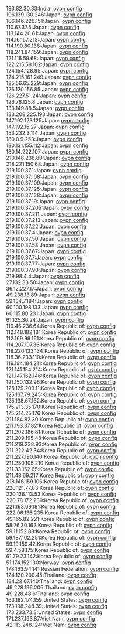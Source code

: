 183.82.30.33:India: [ovpn config](vpn/183_82_30_33.ovpn)  
106.139.130.246:Japan: [ovpn config](vpn/106_139_130_246.ovpn)  
106.146.226.151:Japan: [ovpn config](vpn/106_146_226_151.ovpn)  
110.67.37.5:Japan: [ovpn config](vpn/110_67_37_5.ovpn)  
113.144.20.61:Japan: [ovpn config](vpn/113_144_20_61.ovpn)  
114.16.157.213:Japan: [ovpn config](vpn/114_16_157_213.ovpn)  
114.190.80.136:Japan: [ovpn config](vpn/114_190_80_136.ovpn)  
118.241.84.159:Japan: [ovpn config](vpn/118_241_84_159.ovpn)  
121.116.59.68:Japan: [ovpn config](vpn/121_116_59_68.ovpn)  
122.215.58.102:Japan: [ovpn config](vpn/122_215_58_102.ovpn)  
124.154.128.95:Japan: [ovpn config](vpn/124_154_128_95.ovpn)  
124.215.161.249:Japan: [ovpn config](vpn/124_215_161_249.ovpn)  
125.56.65.229:Japan: [ovpn config](vpn/125_56_65_229.ovpn)  
126.120.156.85:Japan: [ovpn config](vpn/126_120_156_85.ovpn)  
126.227.51.24:Japan: [ovpn config](vpn/126_227_51_24.ovpn)  
126.76.125.8:Japan: [ovpn config](vpn/126_76_125_8.ovpn)  
133.149.88.5:Japan: [ovpn config](vpn/133_149_88_5.ovpn)  
133.208.225.193:Japan: [ovpn config](vpn/133_208_225_193.ovpn)  
147.192.123.125:Japan: [ovpn config](vpn/147_192_123_125.ovpn)  
147.192.15.27:Japan: [ovpn config](vpn/147_192_15_27.ovpn)  
153.232.3.114:Japan: [ovpn config](vpn/153_232_3_114.ovpn)  
180.0.9.253:Japan: [ovpn config](vpn/180_0_9_253.ovpn)  
180.131.155.112:Japan: [ovpn config](vpn/180_131_155_112.ovpn)  
180.14.222.107:Japan: [ovpn config](vpn/180_14_222_107.ovpn)  
210.148.238.80:Japan: [ovpn config](vpn/210_148_238_80.ovpn)  
218.221.150.68:Japan: [ovpn config](vpn/218_221_150_68.ovpn)  
219.100.37.1:Japan: [ovpn config](vpn/219_100_37_1.ovpn)  
219.100.37.108:Japan: [ovpn config](vpn/219_100_37_108.ovpn)  
219.100.37.109:Japan: [ovpn config](vpn/219_100_37_109.ovpn)  
219.100.37.125:Japan: [ovpn config](vpn/219_100_37_125.ovpn)  
219.100.37.138:Japan: [ovpn config](vpn/219_100_37_138.ovpn)  
219.100.37.19:Japan: [ovpn config](vpn/219_100_37_19.ovpn)  
219.100.37.205:Japan: [ovpn config](vpn/219_100_37_205.ovpn)  
219.100.37.211:Japan: [ovpn config](vpn/219_100_37_211.ovpn)  
219.100.37.213:Japan: [ovpn config](vpn/219_100_37_213.ovpn)  
219.100.37.22:Japan: [ovpn config](vpn/219_100_37_22.ovpn)  
219.100.37.4:Japan: [ovpn config](vpn/219_100_37_4.ovpn)  
219.100.37.50:Japan: [ovpn config](vpn/219_100_37_50.ovpn)  
219.100.37.58:Japan: [ovpn config](vpn/219_100_37_58.ovpn)  
219.100.37.67:Japan: [ovpn config](vpn/219_100_37_67.ovpn)  
219.100.37.7:Japan: [ovpn config](vpn/219_100_37_7.ovpn)  
219.100.37.77:Japan: [ovpn config](vpn/219_100_37_77.ovpn)  
219.100.37.90:Japan: [ovpn config](vpn/219_100_37_90.ovpn)  
219.98.4.4:Japan: [ovpn config](vpn/219_98_4_4.ovpn)  
27.132.33.50:Japan: [ovpn config](vpn/27_132_33_50.ovpn)  
36.12.227.17:Japan: [ovpn config](vpn/36_12_227_17.ovpn)  
49.238.13.89:Japan: [ovpn config](vpn/49_238_13_89.ovpn)  
59.134.7.184:Japan: [ovpn config](vpn/59_134_7_184.ovpn)  
60.100.198.133:Japan: [ovpn config](vpn/60_100_198_133.ovpn)  
60.115.80.231:Japan: [ovpn config](vpn/60_115_80_231.ovpn)  
61.125.36.24:Japan: [ovpn config](vpn/61_125_36_24.ovpn)  
110.46.236.64:Korea Republic of: [ovpn config](vpn/110_46_236_64.ovpn)  
112.148.182.181:Korea Republic of: [ovpn config](vpn/112_148_182_181.ovpn)  
112.169.99.161:Korea Republic of: [ovpn config](vpn/112_169_99_161.ovpn)  
114.207.197.36:Korea Republic of: [ovpn config](vpn/114_207_197_36.ovpn)  
118.220.133.134:Korea Republic of: [ovpn config](vpn/118_220_133_134.ovpn)  
118.36.233.110:Korea Republic of: [ovpn config](vpn/118_36_233_110.ovpn)  
119.194.184.211:Korea Republic of: [ovpn config](vpn/119_194_184_211.ovpn)  
121.141.154.214:Korea Republic of: [ovpn config](vpn/121_141_154_214.ovpn)  
121.147.162.146:Korea Republic of: [ovpn config](vpn/121_147_162_146.ovpn)  
121.150.132.96:Korea Republic of: [ovpn config](vpn/121_150_132_96.ovpn)  
125.129.203.11:Korea Republic of: [ovpn config](vpn/125_129_203_11.ovpn)  
125.137.79.245:Korea Republic of: [ovpn config](vpn/125_137_79_245.ovpn)  
125.138.67.162:Korea Republic of: [ovpn config](vpn/125_138_67_162.ovpn)  
175.213.35.170:Korea Republic of: [ovpn config](vpn/175_213_35_170.ovpn)  
175.214.25.176:Korea Republic of: [ovpn config](vpn/175_214_25_176.ovpn)  
211.184.82.30:Korea Republic of: [ovpn config](vpn/211_184_82_30.ovpn)  
211.193.37.82:Korea Republic of: [ovpn config](vpn/211_193_37_82.ovpn)  
211.202.186.81:Korea Republic of: [ovpn config](vpn/211_202_186_81.ovpn)  
211.209.195.48:Korea Republic of: [ovpn config](vpn/211_209_195_48.ovpn)  
211.219.238.93:Korea Republic of: [ovpn config](vpn/211_219_238_93.ovpn)  
211.222.42.34:Korea Republic of: [ovpn config](vpn/211_222_42_34.ovpn)  
211.227.190.146:Korea Republic of: [ovpn config](vpn/211_227_190_146.ovpn)  
211.230.105.210:Korea Republic of: [ovpn config](vpn/211_230_105_210.ovpn)  
211.33.152.65:Korea Republic of: [ovpn config](vpn/211_33_152_65.ovpn)  
211.48.69.217:Korea Republic of: [ovpn config](vpn/211_48_69_217.ovpn)  
218.146.159.106:Korea Republic of: [ovpn config](vpn/218_146_159_106.ovpn)  
220.121.77.83:Korea Republic of: [ovpn config](vpn/220_121_77_83.ovpn)  
220.126.113.53:Korea Republic of: [ovpn config](vpn/220_126_113_53.ovpn)  
220.78.172.239:Korea Republic of: [ovpn config](vpn/220_78_172_239.ovpn)  
221.163.69.181:Korea Republic of: [ovpn config](vpn/221_163_69_181.ovpn)  
222.96.136.235:Korea Republic of: [ovpn config](vpn/222_96_136_235.ovpn)  
49.165.82.221:Korea Republic of: [ovpn config](vpn/49_165_82_221.ovpn)  
58.76.30.162:Korea Republic of: [ovpn config](vpn/58_76_30_162.ovpn)  
59.11.152.88:Korea Republic of: [ovpn config](vpn/59_11_152_88.ovpn)  
59.187.102.251:Korea Republic of: [ovpn config](vpn/59_187_102_251.ovpn)  
59.19.159.42:Korea Republic of: [ovpn config](vpn/59_19_159_42.ovpn)  
59.4.58.175:Korea Republic of: [ovpn config](vpn/59_4_58_175.ovpn)  
61.79.23.142:Korea Republic of: [ovpn config](vpn/61_79_23_142.ovpn)  
51.174.152.130:Norway: [ovpn config](vpn/51_174_152_130.ovpn)  
178.163.94.141:Russian Federation: [ovpn config](vpn/178_163_94_141.ovpn)  
124.120.200.45:Thailand: [ovpn config](vpn/124_120_200_45.ovpn)  
184.22.67.140:Thailand: [ovpn config](vpn/184_22_67_140.ovpn)  
49.228.196.206:Thailand: [ovpn config](vpn/49_228_196_206.ovpn)  
49.228.48.6:Thailand: [ovpn config](vpn/49_228_48_6.ovpn)  
163.182.174.159:United States: [ovpn config](vpn/163_182_174_159.ovpn)  
173.198.248.39:United States: [ovpn config](vpn/173_198_248_39.ovpn)  
173.233.73.3:United States: [ovpn config](vpn/173_233_73_3.ovpn)  
171.237.193.87:Viet Nam: [ovpn config](vpn/171_237_193_87.ovpn)  
42.113.248.124:Viet Nam: [ovpn config](vpn/42_113_248_124.ovpn)  
